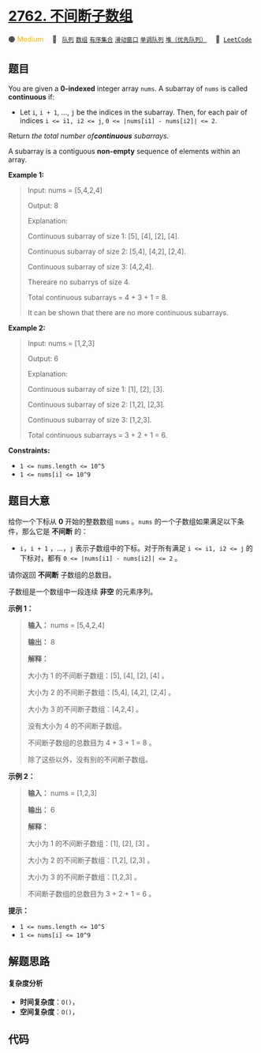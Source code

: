 # [2762. 不间断子数组](https://leetcode.com/problems/continuous-subarrays)

🟠 <font color=#ffb800>Medium</font>&emsp; 🔖&ensp; [`队列`](/leetcode-js/outline/tag/queue.md) [`数组`](/leetcode-js/outline/tag/array.md) [`有序集合`](/leetcode-js/outline/tag/ordered-set.md) [`滑动窗口`](/leetcode-js/outline/tag/sliding-window.md) [`单调队列`](/leetcode-js/outline/tag/monotonic-queue.md) [`堆（优先队列）`](/leetcode-js/outline/tag/heap-priority-queue.md)&emsp; 🔗&ensp;[`LeetCode`](https://leetcode.com/problems/continuous-subarrays)

## 题目

You are given a **0-indexed** integer array `nums`. A subarray of `nums` is
called **continuous** if:

  * Let `i`, `i + 1`, ..., `j` be the indices in the subarray. Then, for each pair of indices `i <= i1, i2 <= j`, `0 <= |nums[i1] - nums[i2]| <= 2`.

Return _the total number of**continuous** subarrays._

A subarray is a contiguous **non-empty** sequence of elements within an array.



**Example 1:**

> Input: nums = [5,4,2,4]
> 
> Output: 8
> 
> Explanation: 
> 
> Continuous subarray of size 1: [5], [4], [2], [4].
> 
> Continuous subarray of size 2: [5,4], [4,2], [2,4].
> 
> Continuous subarray of size 3: [4,2,4].
> 
> Thereare no subarrys of size 4.
> 
> Total continuous subarrays = 4 + 3 + 1 = 8.
> 
> It can be shown that there are no more continuous subarrays.
> 
> 



**Example 2:**

> Input: nums = [1,2,3]
> 
> Output: 6
> 
> Explanation: 
> 
> Continuous subarray of size 1: [1], [2], [3].
> 
> Continuous subarray of size 2: [1,2], [2,3].
> 
> Continuous subarray of size 3: [1,2,3].
> 
> Total continuous subarrays = 3 + 2 + 1 = 6.

**Constraints:**

  * `1 <= nums.length <= 10^5`
  * `1 <= nums[i] <= 10^9`


## 题目大意

给你一个下标从 **0**  开始的整数数组 `nums` 。`nums` 的一个子数组如果满足以下条件，那么它是 **不间断** 的：

  * `i`，`i + 1` ，...，`j`  表示子数组中的下标。对于所有满足 `i <= i1, i2 <= j` 的下标对，都有 `0 <= |nums[i1] - nums[i2]| <= 2` 。

请你返回 **不间断** 子数组的总数目。

子数组是一个数组中一段连续 **非空**  的元素序列。



**示例 1：**

> 
> 
> 
> 
> 
> **输入：** nums = [5,4,2,4]
> 
> **输出：** 8
> 
> **解释：**
> 
> 大小为 1 的不间断子数组：[5], [4], [2], [4] 。
> 
> 大小为 2 的不间断子数组：[5,4], [4,2], [2,4] 。
> 
> 大小为 3 的不间断子数组：[4,2,4] 。
> 
> 没有大小为 4 的不间断子数组。
> 
> 不间断子数组的总数目为 4 + 3 + 1 = 8 。
> 
> 除了这些以外，没有别的不间断子数组。
> 
> 

**示例 2：**

> 
> 
> 
> 
> 
> **输入：** nums = [1,2,3]
> 
> **输出：** 6
> 
> **解释：**
> 
> 大小为 1 的不间断子数组：[1], [2], [3] 。
> 
> 大小为 2 的不间断子数组：[1,2], [2,3] 。
> 
> 大小为 3 的不间断子数组：[1,2,3] 。
> 
> 不间断子数组的总数目为 3 + 2 + 1 = 6 。
> 
> 



**提示：**

  * `1 <= nums.length <= 10^5`
  * `1 <= nums[i] <= 10^9`


## 解题思路

#### 复杂度分析

- **时间复杂度**：`O()`，
- **空间复杂度**：`O()`，

## 代码

```javascript

```